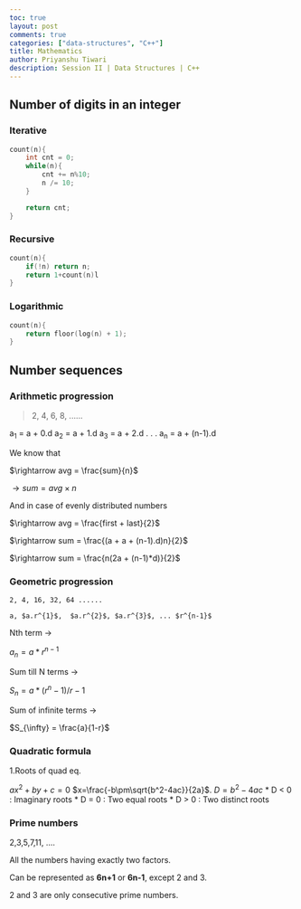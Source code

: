 ```yaml
---
toc: true
layout: post
comments: true
categories: ["data-structures", "C++"]
title: Mathematics
author: Priyanshu Tiwari 
description: Session II | Data Structures | C++
---
```


## Number of digits in an integer

### Iterative

```cpp
count(n){
    int cnt = 0;
    while(n){
        cnt += n%10;
        n /= 10;
    }

    return cnt;
}
```

### Recursive

```cpp
count(n){
    if(!n) return n;
    return 1+count(n)l
}
```

### Logarithmic

```cpp
count(n){
    return floor(log(n) + 1);
}
```

## Number sequences

### Arithmetic progression

> 2, 4, 6, 8, ......

a<sub>1</sub> = a + 0.d
a<sub>2</sub> = a + 1.d
a<sub>3</sub> = a + 2.d
.
.
.
a<sub>n</sub> = a + (n-1).d

We know that

$\rightarrow avg = \frac{sum}{n}$

$\rightarrow sum = avg \times n$

And in case of evenly distributed numbers

$\rightarrow avg = \frac{first + last}{2}$

$\rightarrow sum = \frac{(a + a + (n-1).d)n}{2}$

$\rightarrow sum = \frac{n(2a + (n-1)*d)}{2}$

### Geometric progression

```
2, 4, 16, 32, 64 ......

a, $a.r^{1}$,  $a.r^{2}$, $a.r^{3}$, ... $r^{n-1}$
```

Nth term $\rightarrow$

$a_{n} = a*r^{n-1}$

Sum till N terms $\rightarrow$

$S_{n} = a*(r^{n} - 1)/ r-1$

Sum of infinite terms $\rightarrow$

$S_{\infty} = \frac{a}{1-r}$

### Quadratic formula

1.Roots of quad eq. 

$ax^{2} + by + c = 0$
$x=\frac{-b\pm\sqrt{b^2-4ac}}{2a}$.
$D = b^{2} - 4ac$
    * D < 0 : Imaginary roots
    * D = 0 : Two equal roots
    * D > 0 : Two distinct roots

### Prime numbers

2,3,5,7,11, .... 

All the numbers having exactly two factors.

Can be represented as **6n+1** or **6n-1**, except 2 and 3.

2 and 3 are only consecutive prime numbers.